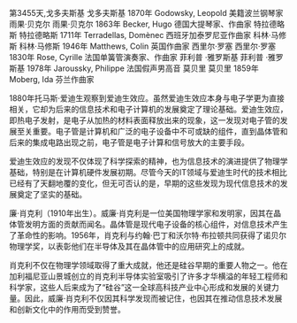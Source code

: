 第3455天,戈多夫斯基
戈多夫斯基 1870年
Godowsky, Leopold 美籍波兰钢琴家
雨果·贝克尔
雨果·贝克尔 1863年
Becker, Hugo 德国大提琴家、作曲家
特拉德略斯
特拉德略斯 1711年
Terradellas, Domènec 西班牙加泰罗尼亚作曲家
科林·马修斯
科林·马修斯 1946年
Matthews, Colin 英国作曲家
西里尔·罗塞
西里尔·罗塞 1830年
Rose, Cyrille 法国单簧管演奏家、作曲家
菲利普 ·雅罗斯基
菲利普 ·雅罗斯基 1978年
Jaroussky, Philippe 法国假声男高音
莫贝里
莫贝里 1859年
Moberg, Ida 芬兰作曲家



1880年托马斯·爱迪生观察到爱迪生效应。虽然爱迪生效应本身与电子学更为直接相关，它却为后来的信息技术和电子计算机的发展奠定了理论基础。爱迪生效应，即热电子发射，是电子从加热的材料表面释放出来的现象，这一发现对电子管的发展至关重要。电子管是计算机和广泛的电子设备中不可或缺的组件，直到晶体管和后来的集成电路出现之前，电子管是电子计算和信号放大的主要手段。

爱迪生效应的发现不仅体现了科学探索的精神，也为信息技术的演进提供了物理学基础，特别是在计算机硬件发展初期。尽管今天的IT领域与爱迪生时代的技术相比已经有了天翻地覆的变化，但无可否认的是，早期的这些发现为现代信息技术的发展奠定了坚实的基础。

廉·肖克利（1910年出生）。威廉·肖克利是一位美国物理学家和发明家，因其在晶体管发明方面的贡献而闻名。晶体管是现代电子设备的核心组件，对信息技术产生了革命性的影响。1956年，肖克利与约翰·巴丁和沃尔特·布拉顿共同获得了诺贝尔物理学奖，以表彰他们在半导体及其在晶体管中的应用研究上的成就。

肖克利不仅在物理学领域取得了重大成就，他还是硅谷早期的重要人物之一。他在加利福尼亚山景城创立的肖克利半导体实验室吸引了许多才华横溢的年轻工程师和科学家，这些人后来成为了“硅谷”这一全球高科技产业中心形成和发展的关键力量。因此，威廉·肖克利不仅因其科学发现而被记住，也因其在推动信息技术发展和创新文化中的作用而受到赞誉。